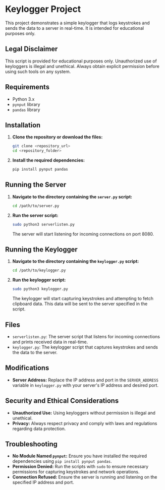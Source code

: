 # Keylogger Project

This project demonstrates a simple keylogger that logs keystrokes and sends the data to a server in real-time. It is intended for educational purposes only.

## Legal Disclaimer

This script is provided for educational purposes only. Unauthorized use of keyloggers is illegal and unethical. Always obtain explicit permission before using such tools on any system.

## Requirements

- Python 3.x
- `pynput` library
- `pandas` library

## Installation
1. **Clone the repository or download the files:**

    ```bash
    git clone <repository_url>
    cd <repository_folder>
    ```

2. **Install the required dependencies:**

    ```bash
    pip install pynput pandas
    ```

## Running the Server

1. **Navigate to the directory containing the `server.py` script:**

    ```bash
    cd /path/to/server.py
    ```

2. **Run the server script:**

    ```bash
    sudo python3 serverlisten.py
    ```

   The server will start listening for incoming connections on port 8080.

## Running the Keylogger

1. **Navigate to the directory containing the `keylogger.py` script:**

    ```bash
    cd /path/to/keylogger.py
    ```

2. **Run the keylogger script:**

    ```bash
    sudo python3 keylogger.py
    ```

   The keylogger will start capturing keystrokes and attempting to fetch clipboard data. This data will be sent to the server specified in the script.

## Files

- `serverlisten.py`: The server script that listens for incoming connections and prints received data in real-time.
- `keylogger.py`: The keylogger script that captures keystrokes and sends the data to the server.

## Modifications

- **Server Address:** Replace the IP address and port in the `SERVER_ADDRESS` variable in `keylogger.py` with your server's IP address and desired port.

## Security and Ethical Considerations

- **Unauthorized Use:** Using keyloggers without permission is illegal and unethical.
- **Privacy:** Always respect privacy and comply with laws and regulations regarding data protection.

## Troubleshooting

- **No Module Named `pynput`:** Ensure you have installed the required dependencies using `pip install pynput pandas`.
- **Permission Denied:** Run the scripts with `sudo` to ensure necessary permissions for capturing keystrokes and network operations.
- **Connection Refused:** Ensure the server is running and listening on the specified IP address and port.
